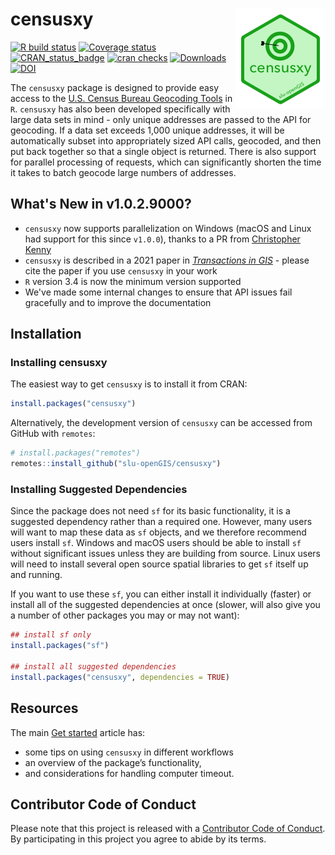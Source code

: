 # censusxy <img src="man/figures/logo.png" align="right" />

[![R build
status](https://github.com/slu-openGIS/censusxy/workflows/R-CMD-check/badge.svg)](https://github.com/slu-openGIS/censusxy/actions)
[![Coverage
status](https://codecov.io/gh/slu-openGIS/censusxy/branch/master/graph/badge.svg)](https://codecov.io/github/slu-openGIS/censusxy?branch=master)
[![CRAN\_status\_badge](https://www.r-pkg.org/badges/version/censusxy)](https://cran.r-project.org/package=censusxy)
[![cran
checks](https://cranchecks.info/badges/worst/censusxy)](https://cran.r-project.org/web/checks/check_results_censusxy.html)
[![Downloads](https://cranlogs.r-pkg.org/badges/censusxy?color=brightgreen)](https://www.r-pkg.org/pkg/censusxy)
[![DOI](https://zenodo.org/badge/165924122.svg)](https://zenodo.org/badge/latestdoi/165924122)

The `censusxy` package is designed to provide easy access to the [U.S. Census Bureau Geocoding Tools](https://geocoding.geo.census.gov/geocoder/) in `R`. `censusxy` has also been developed specifically with large data sets in mind - only unique addresses are passed to the API for geocoding. If a data set exceeds 1,000 unique addresses, it will be automatically subset into appropriately sized API calls, geocoded, and then put back together so that a single object is returned. There is also support for parallel processing of requests, which can significantly shorten the time it takes to batch geocode large numbers of addresses.

## What's New in v1.0.2.9000?
* `censusxy` now supports parallelization on Windows (macOS and Linux had support for this since `v1.0.0`), thanks to a PR from [Christopher Kenny](https://github.com/christopherkenny)
* `censusxy` is described in a 2021 paper in [*Transactions in GIS*](https://onlinelibrary.wiley.com/doi/abs/10.1111/tgis.12741) - please cite the paper if you use `censusxy` in your work
* `R` version 3.4 is now the minimum version supported
* We've made some internal changes to ensure that API issues fail gracefully and to improve the documentation

## Installation
### Installing censusxy
The easiest way to get `censusxy` is to install it from CRAN:

```r
install.packages("censusxy")
```

Alternatively, the development version of `censusxy` can be accessed from GitHub with `remotes`:

```r
# install.packages("remotes")
remotes::install_github("slu-openGIS/censusxy")
```

### Installing Suggested Dependencies
Since the package does not need `sf` for its basic functionality, it is a suggested dependency rather than a required one. However, many users will want to map these data as `sf` objects, and we therefore recommend users install `sf`. Windows and macOS users should be able to install `sf` without significant issues unless they are building from source. Linux users will need to install several open source spatial libraries to get `sf` itself up and running. 

If you want to use these `sf`, you can either install it individually (faster) or install all of the suggested dependencies at once (slower, will also give you a number of other packages you may or may not want):

```r
## install sf only
install.packages("sf")

## install all suggested dependencies
install.packages("censusxy", dependencies = TRUE)
```

## Resources

The main [Get started](articles/censusxy.html) article has:

-   some tips on using `censusxy` in different workflows
-   an overview of the package’s functionality,
-   and considerations for handling computer timeout.

## Contributor Code of Conduct
Please note that this project is released with a [Contributor Code of Conduct](.github/CODE_OF_CONDUCT.md). By participating in this project you agree to abide by its terms.
